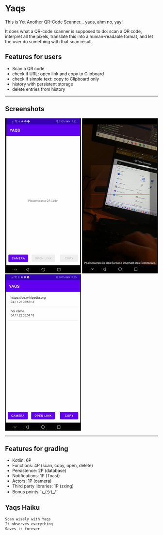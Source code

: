 # Yaqs

This is Yet Another QR-Code Scanner... yaqs, ahm no, yay!

It does what a QR-code scanner is supposed to do: scan a QR code, interpret all the pixels, translate this into a human-readable format, and let the user do something with that scan result.

## Features for users
- Scan a QR code
- check if URL: open link and copy to Clipboard
- check if simple text: copy to Clipboard only
- history with persistent storage
- delete entries from history

---

## Screenshots
<img src="screenshots/1.png" alt="drawing" width="250"/>
<img src="screenshots/2.png" alt="drawing" width="250"/>
<img src="screenshots/3.png" alt="drawing" width="250"/>

---

## Features for grading
- Kotlin: 6P
- Functions: 4P (scan, copy, open, delete)
- Persistence: 2P (database)
- Notifications: 1P (Toast)
- Actors: 1P (camera)
- Third party libraries: 1P (zxing)
- Bonus points  ¯\\\_(ツ)_/¯ 


## Yaqs Haiku
```
Scan wisely with Yaqs
It observes everything
Saves it forever
```